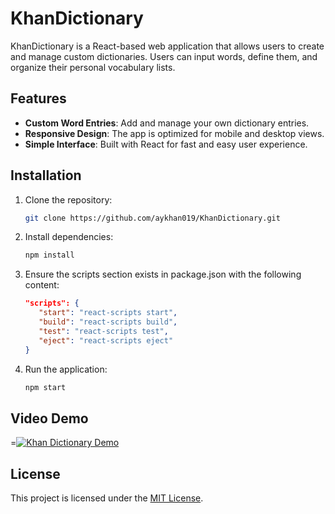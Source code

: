 # KhanDictionary

KhanDictionary is a React-based web application that allows users to create and manage custom dictionaries. Users can input words, define them, and organize their personal vocabulary lists.

## Features

- **Custom Word Entries**: Add and manage your own dictionary entries.
- **Responsive Design**: The app is optimized for mobile and desktop views.
- **Simple Interface**: Built with React for fast and easy user experience.

## Installation

1. Clone the repository:
   ```bash
   git clone https://github.com/aykhan019/KhanDictionary.git
   ```
2. Install dependencies:
   ```bash
   npm install
   ```
3. Ensure the scripts section exists in package.json with the following content:
   ```json
   "scripts": {
      "start": "react-scripts start",
      "build": "react-scripts build",
      "test": "react-scripts test",
      "eject": "react-scripts eject"
   }
   ```
4. Run the application:
   ```bash
   npm start
   ```

## Video Demo
=[![Khan Dictionary Demo](https://media.aykhan.net/thumbnails/projects/dictionary-v2.jpg)](https://www.youtube.com/watch?v=null)


## License
This project is licensed under the [MIT License](LICENSE).
